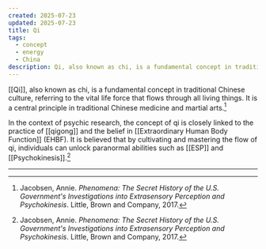 ```yaml
---
created: 2025-07-23
updated: 2025-07-23
title: Qi
tags:
  - concept
  - energy
  - China
description: Qi, also known as chi, is a fundamental concept in traditional Chinese culture, referring to the vital life force that flows through all living things.
---
```


[[Qi]], also known as chi, is a fundamental concept in traditional Chinese culture, referring to the vital life force that flows through all living things. It is a central principle in traditional Chinese medicine and martial arts.[^1]

In the context of psychic research, the concept of qi is closely linked to the practice of [[qigong]] and the belief in [[Extraordinary Human Body Function]] (EHBF). It is believed that by cultivating and mastering the flow of qi, individuals can unlock paranormal abilities such as [[ESP]] and [[Psychokinesis]].[^1]

---

[^1]: Jacobsen, Annie. *Phenomena: The Secret History of the U.S. Government's Investigations into Extrasensory Perception and Psychokinesis*. Little, Brown and Company, 2017.
